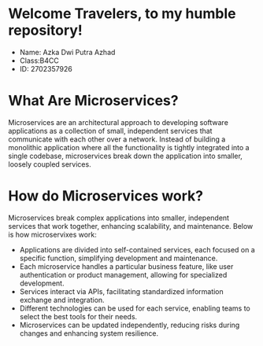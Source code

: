 # Welcome Travelers, to my humble repository!
- Name: Azka Dwi Putra Azhad
- Class:B4CC
- ID: 2702357926


# What Are Microservices?

Microservices are an architectural approach to developing software applications as a collection of small, independent services that communicate with each other over a network. Instead of building a monolithic application where all the functionality is tightly integrated into a single codebase, microservices break down the application into smaller, loosely coupled services.

# How do Microservices work?

Microservices break complex applications into smaller, independent services that work together, enhancing scalability, and maintenance. Below is how microservixes work:

- Applications are divided into self-contained services, each focused on a specific function, simplifying development and maintenance.
- Each microservice handles a particular business feature, like user authentication or product management, allowing for specialized development.
- Services interact via APIs, facilitating standardized information exchange and integration.
- Different technologies can be used for each service, enabling teams to select the best tools for their needs.
- Microservices can be updated independently, reducing risks during changes and enhancing system resilience.
